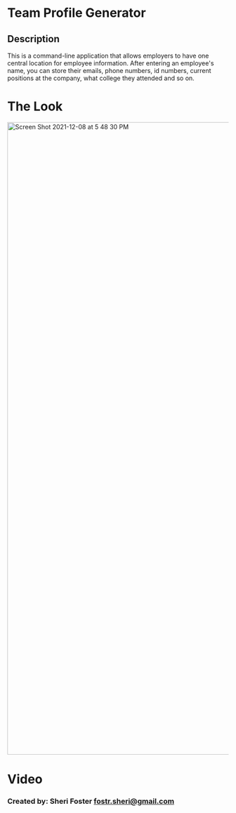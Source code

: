 # Team Profile Generator

## Description

This is a command-line application that allows employers to have one central location for employee information. After entering an employee's name, you can store their emails, phone numbers, id numbers, current positions at the company, what college they attended and so on. 

# The Look

<img width="1440" alt="Screen Shot 2021-12-08 at 5 48 30 PM" src="https://user-images.githubusercontent.com/87589967/145304041-c3408613-40fb-4c72-b38c-7471c979e675.png">


# Video

### Created by: Sheri Foster fostr.sheri@gmail.com

